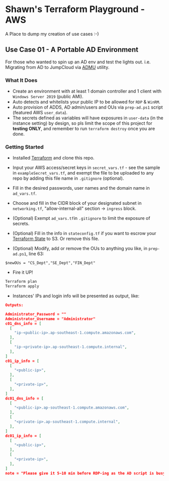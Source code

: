 # Shawn's Terraform Playground - AWS
A Place to dump my creation of use cases :-)

## Use Case 01 - A Portable AD Environment
For those who wanted to spin up an AD env and test the lights out. 
i.e. Migrating from AD to JumpCloud via [ADMU](https://github.com/TheJumpCloud/jumpcloud-ADMU) utility. 

### What It Does

* Create an environment with at least 1 domain controller and 1 client with `Windows Server 2019` (public AMI).
* Auto detects and whitelists your public IP to be allowed for `RDP` & `WinRM`.
* Auto provision of ADDS, AD admin/users and OUs via `prep-ad.ps1` script (featured AWS `user_data`). 
* The secrets defined as variables will have exposures in `user-data` (in the instance setting) by design, so pls limit the scope of this project for **testing ONLY**, and remember to run `terraform destroy` once you are done. 

### Getting Started

* Installed [Terraform](https://developer.hashicorp.com/terraform/downloads) and clone this repo.

* Input your AWS access/secret keys in `secret_vars.tf` - see the sample in `exampleSecret_vars.tf`, and exempt the file to be uploaded to any repo by adding this file name in `.gitignore` (optional).
* Fill in the desired passwords, user names and the domain name in `ad_vars.tf`.
* Choose and fill in the CIDR block of your designated subnet in `networking.tf`, "allow-internal-all" section -> `ingress` block. 
* (Optional) Exempt `ad_vars.tf`in `.gitignore` to limit the exposure of secrets. 
* (Optional) Fill in the info in `stateconfig.tf` if you want to escrow your [Terraform State](https://developer.hashicorp.com/terraform/language/settings/backends/configuration) to S3. Or remove this file. 
* (Optional) Modify, add or remove the OUs to anything you like, in `prep-ad.ps1`, line 63:
```pwsh
$newOUs = "CS_Dept","SE_Dept","FIN_Dept"
```
* Fire it UP!
```zsh
Terraform plan
Terraform apply
```
* Instances' IPs and login info will be presented as output, like:
```json
Outputs:

Administrator_Password = ""
Administrator_Username = "Administrator"
c01_dns_info = [
  [
    "ip-<public-ip>.ap-southeast-1.compute.amazonaws.com",
  ],
  [
    "ip-<private-ip>.ap-southeast-1.compute.internal",
  ],
]
c01_ip_info = [
  [
    "<public-ip>",
  ],
  [
    "<private-ip>",
  ],
]
dc01_dns_info = [
  [
    "<public-ip>.ap-southeast-1.compute.amazonaws.com",
  ],
  [
    "<private-ip>.ap-southeast-1.compute.internal",
  ],
]
dc01_ip_info = [
  [
    "<public-ip>",
  ],
  [
    "<private-ip>",
  ],
]
note = "Please give it 5~10 min before RDP-ing as the AD script is busy doing its job, go grab a coffee! :-) "
```
